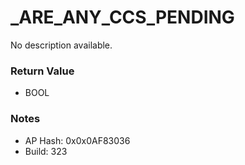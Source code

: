 # _ARE_ANY_CCS_PENDING

No description available.

### Return Value
* BOOL

### Notes
* AP Hash: 0x0x0AF83036
* Build: 323

